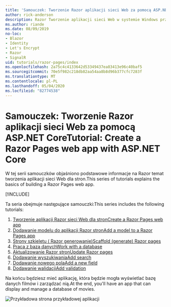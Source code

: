 ```yaml
---
title: 'Samouczek: Tworzenie Razor aplikacji sieci Web za pomocą ASP.NET Core'
author: rick-anderson
description: Razor Tworzenie aplikacji sieci Web w systemie Windows przy użyciu programu Visual Studio, ASP.NET Core i EF Core.
ms.author: riande
ms.date: 08/09/2019
no-loc:
- Blazor
- Identity
- Let's Encrypt
- Razor
- SignalR
uid: tutorials/razor-pages/index
ms.openlocfilehash: 2a75c4c4133642d53349437ea83413e96c40baf5
ms.sourcegitcommit: 70e5f982c218db82aa54aa8b8d96b377cfc7283f
ms.translationtype: MT
ms.contentlocale: pl-PL
ms.lasthandoff: 05/04/2020
ms.locfileid: "82774538"
---
```

# <a name="tutorial-create-a-razor-pages-web-app-with-aspnet-core"></a><span data-ttu-id="dcec8-103">Samouczek: Tworzenie Razor aplikacji sieci Web za pomocą ASP.NET Core</span><span class="sxs-lookup"><span data-stu-id="dcec8-103">Tutorial: Create a Razor Pages web app with ASP.NET Core</span></span>

<span data-ttu-id="dcec8-104">W tej serii samouczków objaśniono podstawowe informacje na Razor temat tworzenia aplikacji sieci Web dla stron.</span><span class="sxs-lookup"><span data-stu-id="dcec8-104">This series of tutorials explains the basics of building a Razor Pages web app.</span></span> 

[!INCLUDE[](~/includes/advancedRP.md)]

<span data-ttu-id="dcec8-105">Ta seria obejmuje następujące samouczki:</span><span class="sxs-lookup"><span data-stu-id="dcec8-105">This series includes the following tutorials:</span></span>

1. <span data-ttu-id="dcec8-106">[Tworzenie aplikacji Razor sieci Web dla stron](xref:tutorials/razor-pages/razor-pages-start)</span><span class="sxs-lookup"><span data-stu-id="dcec8-106">[Create a Razor Pages web app](xref:tutorials/razor-pages/razor-pages-start)</span></span>
1. <span data-ttu-id="dcec8-107">[Dodawanie modelu do aplikacji Razor stron](xref:tutorials/razor-pages/model)</span><span class="sxs-lookup"><span data-stu-id="dcec8-107">[Add a model to a Razor Pages app](xref:tutorials/razor-pages/model)</span></span>
1. <span data-ttu-id="dcec8-108">[Strony szkieletu ( Razor generowanie)](xref:tutorials/razor-pages/page)</span><span class="sxs-lookup"><span data-stu-id="dcec8-108">[Scaffold (generate) Razor pages](xref:tutorials/razor-pages/page)</span></span>
1. [<span data-ttu-id="dcec8-109">Praca z bazą danych</span><span class="sxs-lookup"><span data-stu-id="dcec8-109">Work with a database</span></span>](xref:tutorials/razor-pages/sql)
1. <span data-ttu-id="dcec8-110">[Aktualizowanie Razor stron](xref:tutorials/razor-pages/da1)</span><span class="sxs-lookup"><span data-stu-id="dcec8-110">[Update Razor pages](xref:tutorials/razor-pages/da1)</span></span>
1. [<span data-ttu-id="dcec8-111">Dodawanie wyszukiwania</span><span class="sxs-lookup"><span data-stu-id="dcec8-111">Add search</span></span>](xref:tutorials/razor-pages/search)
1. [<span data-ttu-id="dcec8-112">Dodawanie nowego pola</span><span class="sxs-lookup"><span data-stu-id="dcec8-112">Add a new field</span></span>](xref:tutorials/razor-pages/new-field)
1. [<span data-ttu-id="dcec8-113">Dodawanie walidacji</span><span class="sxs-lookup"><span data-stu-id="dcec8-113">Add validation</span></span>](xref:tutorials/razor-pages/validation)

<span data-ttu-id="dcec8-114">Na końcu będziesz mieć aplikację, która będzie mogła wyświetlać bazę danych filmów i zarządzać nią.</span><span class="sxs-lookup"><span data-stu-id="dcec8-114">At the end, you'll have an app that can display and manage a database of movies.</span></span>

![Przykładowa strona przykładowej aplikacji](index/_static/sample-page.png)
